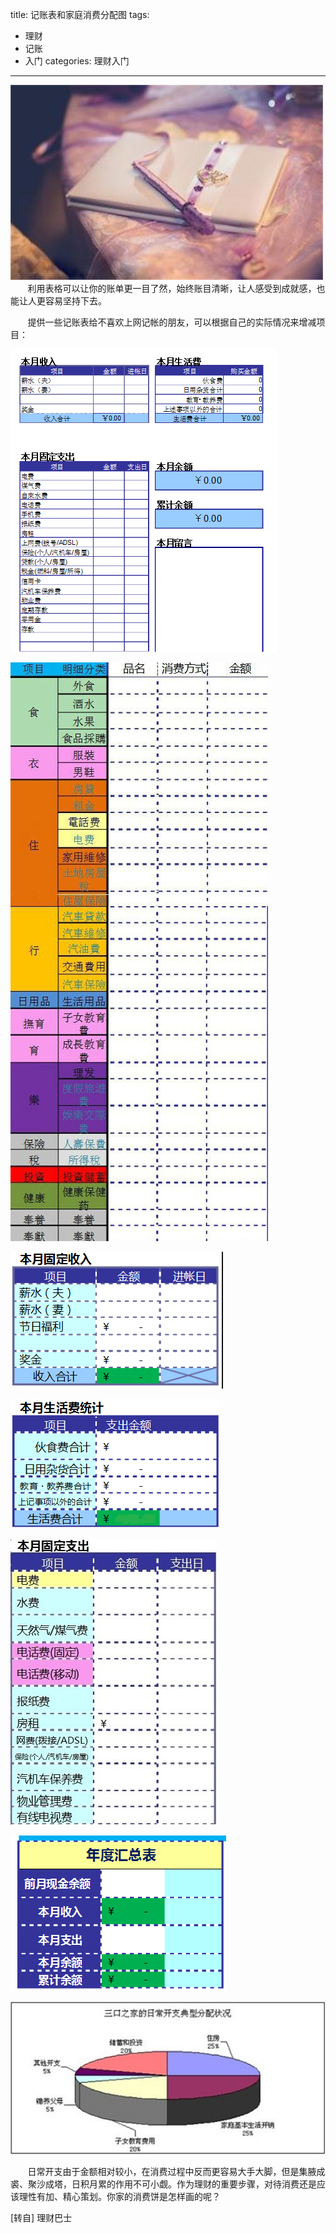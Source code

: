 title: 记账表和家庭消费分配图
tags: 
  - 理财 
  - 记账
  - 入门
categories: 理财入门
---
![08](/static/images/books/08.jpg)
&#160; &#160; &#160; &#160;利用表格可以让你的账单更一目了然，始终账目清晰，让人感受到成就感，也能让人更容易坚持下去。
<!-- more -->
&#160; &#160; &#160; &#160;提供一些记账表给不喜欢上网记帐的朋友，可以根据自己的实际情况来增减项目：

![tubiao01](/static/images/books/tubiao01.png)


![tubiao02](/static/images/books/tubiao02.jpg)


![tubiao03](/static/images/books/tubiao03.png)

![tubiao04](/static/images/books/tubiao04.png)

![tubiao05](/static/images/books/tubiao05.jpg)

![tubiao06](/static/images/books/tubiao06.png)

![tubiao07](/static/images/books/tubiao07.jpg)


&#160; &#160; &#160; &#160;日常开支由于金额相对较小，在消费过程中反而更容易大手大脚，但是集腋成裘、聚沙成塔，日积月累的作用不可小觑。作为理财的重要步骤，对待消费还是应该理性有加、精心策划。你家的消费饼是怎样画的呢？

[转自] 理财巴士